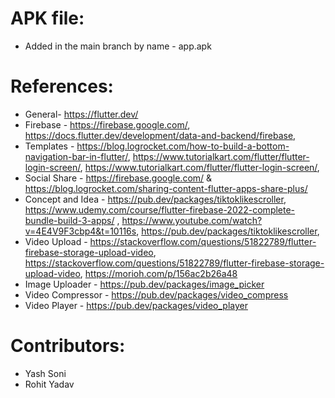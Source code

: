 # APK file:
* Added in the main branch by name - app.apk

# References:
* General- https://flutter.dev/ 
* Firebase - https://firebase.google.com/, https://docs.flutter.dev/development/data-and-backend/firebase, 
* Templates - https://blog.logrocket.com/how-to-build-a-bottom-navigation-bar-in-flutter/, https://www.tutorialkart.com/flutter/flutter-login-screen/, https://www.tutorialkart.com/flutter/flutter-login-screen/, 
* Social Share - https://firebase.google.com/ & https://blog.logrocket.com/sharing-content-flutter-apps-share-plus/
* Concept and Idea - https://pub.dev/packages/tiktoklikescroller, https://www.udemy.com/course/flutter-firebase-2022-complete-bundle-build-3-apps/ , https://www.youtube.com/watch?v=4E4V9F3cbp4&t=10116s, https://pub.dev/packages/tiktoklikescroller, 
* Video Upload - https://stackoverflow.com/questions/51822789/flutter-firebase-storage-upload-video, https://stackoverflow.com/questions/51822789/flutter-firebase-storage-upload-video, https://morioh.com/p/156ac2b26a48
* Image Uploader - https://pub.dev/packages/image_picker
* Video Compressor - https://pub.dev/packages/video_compress
* Video Player - https://pub.dev/packages/video_player


# Contributors:
* Yash Soni
* Rohit Yadav